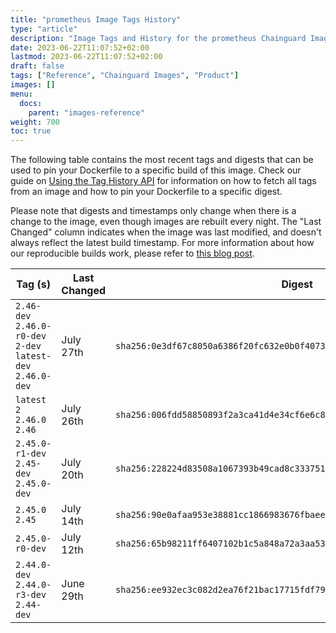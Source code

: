 ```yaml
---
title: "prometheus Image Tags History"
type: "article"
description: "Image Tags and History for the prometheus Chainguard Image"
date: 2023-06-22T11:07:52+02:00
lastmod: 2023-06-22T11:07:52+02:00
draft: false
tags: ["Reference", "Chainguard Images", "Product"]
images: []
menu:
  docs:
    parent: "images-reference"
weight: 700
toc: true
---
```


The following table contains the most recent tags and digests that can be used to pin your Dockerfile to a specific build of this image. Check our guide on [Using the Tag History API](/chainguard/chainguard-images/using-the-tag-history-api/) for information on how to fetch all tags from an image and how to pin your Dockerfile to a specific digest.

Please note that digests and timestamps only change when there is a change to the image, even though images are rebuilt every night. The "Last Changed" column indicates when the image was last modified, and doesn't always reflect the latest build timestamp. For more information about how our reproducible builds work, please refer to [this blog post](https://www.chainguard.dev/unchained/reproducing-chainguards-reproducible-image-builds).

| Tag (s)                                                       | Last Changed | Digest                                                                    |
|---------------------------------------------------------------|--------------|---------------------------------------------------------------------------|
|  `2.46-dev` `2.46.0-r0-dev` `2-dev` `latest-dev` `2.46.0-dev` | July 27th    | `sha256:0e3df67c8050a6386f20fc632e0b0f4073d5258f64d9ee560795e2ba53527e50` |
|  `latest` `2` `2.46.0` `2.46`                                 | July 26th    | `sha256:006fdd58850893f2a3ca41d4e34cf6e6c8512c070a1b42b11afac5eecc0704d3` |
|  `2.45.0-r1-dev` `2.45-dev` `2.45.0-dev`                      | July 20th    | `sha256:228224d83508a1067393b49cad8c333751ca8752a2d97e65f3cb4e46df86a85c` |
|  `2.45.0` `2.45`                                              | July 14th    | `sha256:90e0afaa953e38881cc1866983676fbaee008a1b5bd5751f7f40c01a7137cd47` |
|  `2.45.0-r0-dev`                                              | July 12th    | `sha256:65b98211ff6407102b1c5a848a72a3aa531664603126355676ab77a043885ff9` |
|  `2.44.0-dev` `2.44.0-r3-dev` `2.44-dev`                      | June 29th    | `sha256:ee932ec3c082d2ea76f21bac17715fdf796b2237c2178270b707e73bf80d9213` |
